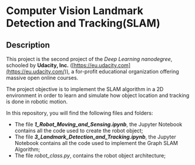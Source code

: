 

# Computer Vision Landmark Detection and Tracking(SLAM)

## Description

This project is the second project of the _Deep Learning nanodegree_, schooled by **Udacity, Inc.** ([https://eu.udacity.com](https://eu.udacity.com/)), a for-profit educational organization offering massive open online courses.

The project objective is to implement the SLAM algorithm in a 2D environment in order to learn and simulate how object location and tracking is done in robotic motion.

In this repository, you will find the following files and folders:

-   The file  _**1_Robot_Moving_and_Sensing.ipynb**_, the Jupyter Notebook contains all the code used to create the robot object;
-   The file  _**3_Landmark_Detection_and_Tracking.ipynb**_, the Jupyter Notebook contains all the code used to implement the Graph SLAM Algorithm;
-   The file  _robot_class.py_, contains the robot object architecture;


